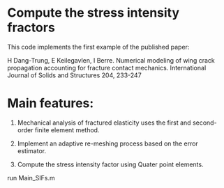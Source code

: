 # Compute the stress intensity fractors

This code implements the first example of the published paper: 

H Dang-Trung, E Keilegavlen, I Berre. Numerical modeling of wing crack propagation accounting for fracture contact mechanics. International Journal of Solids and Structures 204, 233-247

# Main features:

1. Mechanical analysis of fractured elasticity uses the first and second-order finite element method.

2. Implement an adaptive re-meshing process based on the error estimator.

3. Compute the stress intensity factor using Quater point elements.

run Main_SIFs.m
